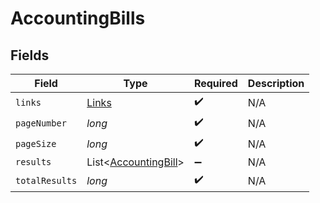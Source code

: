 # AccountingBills


## Fields

| Field                                                         | Type                                                          | Required                                                      | Description                                                   |
| ------------------------------------------------------------- | ------------------------------------------------------------- | ------------------------------------------------------------- | ------------------------------------------------------------- |
| `links`                                                       | [Links](../../models/shared/Links.md)                         | :heavy_check_mark:                                            | N/A                                                           |
| `pageNumber`                                                  | *long*                                                        | :heavy_check_mark:                                            | N/A                                                           |
| `pageSize`                                                    | *long*                                                        | :heavy_check_mark:                                            | N/A                                                           |
| `results`                                                     | List<[AccountingBill](../../models/shared/AccountingBill.md)> | :heavy_minus_sign:                                            | N/A                                                           |
| `totalResults`                                                | *long*                                                        | :heavy_check_mark:                                            | N/A                                                           |